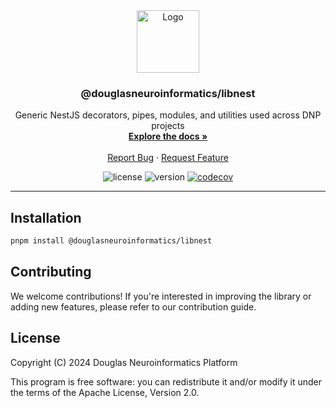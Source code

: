 <!-- PROJECT LOGO -->
<div align="center">
  <a href="https://github.com/DouglasNeuroInformatics/libnest">
    <img src="https://raw.githubusercontent.com/DouglasNeuroInformatics/libnest/main/.github/assets/libnest-logo.png" alt="Logo" width="100" >
  </a>
  <h3 align="center">@douglasneuroinformatics/libnest</h3>
  <p align="center">
    Generic NestJS decorators, pipes, modules, and utilities used across DNP projects
    <br />
    <a href="https://douglasneuroinformatics.github.io/libnest/">
      <strong>Explore the docs »
      </strong>
    </a>
    <br />
    <br />
    <a href="https://github.com/DouglasNeuroInformatics/libnest/issues" rel="noreferrer" target="_blank">Report Bug</a>
    ·
    <a href="https://github.com/DouglasNeuroInformatics/libnest/issues" rel="noreferrer" target="_blank">Request Feature</a>
  </p>
</div>

<!-- PROJECT SHIELDS -->
<div align="center">

![license](https://img.shields.io/github/license/DouglasNeuroInformatics/libnest)
![version](https://img.shields.io/github/package-json/v/DouglasNeuroInformatics/libnest)
[![codecov](https://codecov.io/gh/DouglasNeuroInformatics/libnest/graph/badge.svg?token=3057mHMv7o)](https://codecov.io/gh/DouglasNeuroInformatics/libnest)

</div>
<hr />

## Installation

```sh
pnpm install @douglasneuroinformatics/libnest
```

## Contributing

We welcome contributions! If you're interested in improving the library or adding new features, please refer to our contribution guide.

## License

Copyright (C) 2024 Douglas Neuroinformatics Platform

This program is free software: you can redistribute it and/or modify
it under the terms of the Apache License, Version 2.0.
